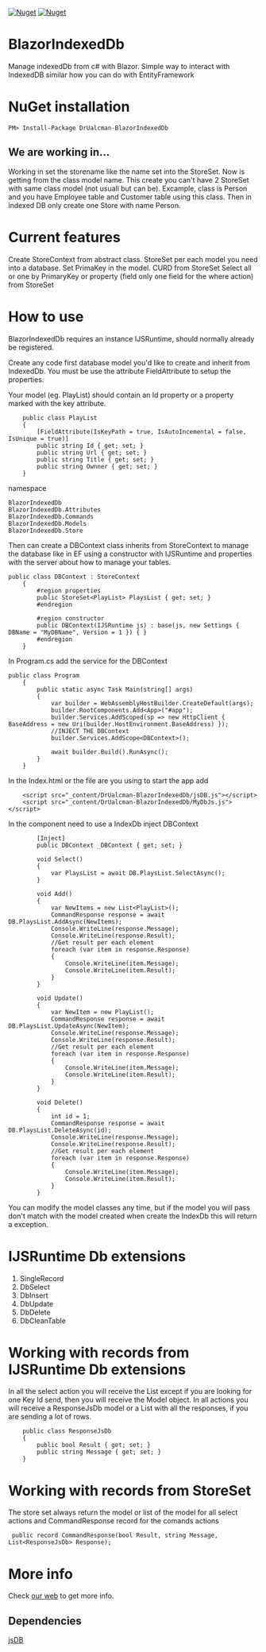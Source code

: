 [![Nuget](https://img.shields.io/nuget/v/DrUalcman-BlazorIndexedDb?style=for-the-badge)](https://www.nuget.org/packages/DrUalcman-BlazorIndexedDb)
[![Nuget](https://img.shields.io/nuget/dt/DrUalcman-BlazorIndexedDb?style=for-the-badge)](https://www.nuget.org/packages/DrUalcman-BlazorIndexedDb)


# BlazorIndexedDb
Manage indexedDb from c# with Blazor. Simple way to interact with IndexedDB similar how you can do with EntityFramework

# NuGet installation
```PM> Install-Package DrUalcman-BlazorIndexedDb```

## We are working in...
Working in set the storename like the name set into the StoreSet. Now is getting from the class model name. 
This create you can't have 2 StoreSet with same class model (not usuall but can be).
Excample, class is Person and you have Employee table and Customer table using this class. 
Then in indexed DB only create one Store with name Person.

# Current features
Create StoreContext from abstract class.
StoreSet per each model you need into a database.
Set PrimaKey in the model.
CURD from StoreSet
Select all or one by PrimaryKey or property (field only one field for the where action) from StoreSet

# How to use
BlazorIndexedDb requires an instance IJSRuntime, should normally already be registered.

Create any code first database model you'd like to create and inherit from IndexedDb. You must be use the attribute FieldAttribute to setup the properties.

Your model (eg. PlayList) should contain an Id property or a property marked with the key attribute.

```
    public class PlayList
    {
        [FieldAttribute(IsKeyPath = true, IsAutoIncemental = false, IsUnique = true)]
        public string Id { get; set; }
        public string Url { get; set; }
        public string Title { get; set; }
        public string Ownner { get; set; }
    }
```

namespace

```
BlazorIndexedDb
BlazorIndexedDb.Attributes
BlazorIndexedDb.Commands
BlazorIndexedDb.Models
BlazorIndexedDb.Store
```

Then can create a DBContext class inherits from StoreContext to manage the database like in EF using a constructor with IJSRuntime and properties with the server about how to manage your tables.

```
public class DBContext : StoreContext
    {
        #region properties
        public StoreSet<PlayList> PlaysList { get; set; }
        #endregion

        #region constructor
        public DBContext(IJSRuntime js) : base(js, new Settings { DBName = "MyDBName", Version = 1 }) { }
        #endregion
    }
```
In Program.cs add the service for the DBContext

```
public class Program
    {
        public static async Task Main(string[] args)
        {
            var builder = WebAssemblyHostBuilder.CreateDefault(args);
            builder.RootComponents.Add<App>("#app");
            builder.Services.AddScoped(sp => new HttpClient { BaseAddress = new Uri(builder.HostEnvironment.BaseAddress) });
            //INJECT THE DBContext
            builder.Services.AddScope<DBContext>();

            await builder.Build().RunAsync();
        }
    }
```
In the Index.html or the file are you using to start the app add
```
    <script src="_content/DrUalcman-BlazorIndexedDb/jsDB.js"></script>
    <script src="_content/DrUalcman-BlazorIndexedDb/MyDbJs.js"></script>
```

In the component need to use a IndexDb inject DBContext

```
        [Inject]
        public DBContext _DBContext { get; set; }

        void Select()
        {
            var PlaysList = await DB.PlaysList.SelectAsync();
        }

        void Add()
        {
            var NewItems = new List<PlayList>();
            CommandResponse response = await DB.PlaysList.AddAsync(NewItems);
            Console.WriteLine(response.Message);
            Console.WriteLine(response.Result);
            //Get result per each element
            foreach (var item in response.Response)
            {
                Console.WriteLine(item.Message);
                Console.WriteLine(item.Result);
            }
        }

        void Update()
        {
            var NewItem = new PlayList();
            CommandResponse response = await DB.PlaysList.UpdateAsync(NewItem);
            Console.WriteLine(response.Message);
            Console.WriteLine(response.Result);
            //Get result per each element
            foreach (var item in response.Response)
            {
                Console.WriteLine(item.Message);
                Console.WriteLine(item.Result);
            }
        }

        void Delete()
        {
            int id = 1;
            CommandResponse response = await DB.PlaysList.DeleteAsync(id);
            Console.WriteLine(response.Message);
            Console.WriteLine(response.Result);
            //Get result per each element
            foreach (var item in response.Response)
            {
                Console.WriteLine(item.Message);
                Console.WriteLine(item.Result);
            }
        }
```

You can modify the model classes any time, but if the model you will pass don't match with the model created when create the IndexDb this will return a exception.

# IJSRuntime Db extensions
1. SingleRecord<TModel>
2. DbSelect<TModel>
3. DbInsert<TModel>
4. DbUpdate<TModel>
5. DbDelete<TModel>
6. DbCleanTable<TModel>

# Working with records from IJSRuntime Db extensions
In all the select action you will receive the List<TModel> except if you are looking for one Key Id send, then you will receive the Model object.
In all actions you will receive a ResponseJsDb model or a List<ResponseJsDb> with all the responses, if you are sending a lot of rows.

```
    public class ResponseJsDb
    {
        public bool Result { get; set; }
        public string Message { get; set; }
    }
```

# Working with records from StoreSet
The store set always return the model or list of the model for all select actions and CommandResponse record for the comands actions

```
 public record CommandResponse(bool Result, string Message, List<ResponseJsDb> Response);
```

# More info
Check <a href="https://blazorindexdb.community-mall.com/">our web</a> to get more info.

## Dependencies
<a href="https://github.com/drualcman/jsDB">jsDB</a>
